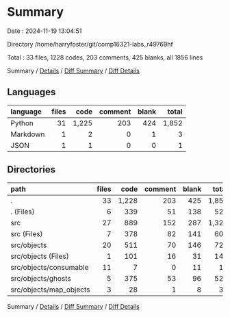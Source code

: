 # Summary

Date : 2024-11-19 13:04:51

Directory /home/harryfoster/git/comp16321-labs_r49769hf

Total : 33 files,  1228 codes, 203 comments, 425 blanks, all 1856 lines

Summary / [Details](details.md) / [Diff Summary](diff.md) / [Diff Details](diff-details.md)

## Languages
| language | files | code | comment | blank | total |
| :--- | ---: | ---: | ---: | ---: | ---: |
| Python | 31 | 1,225 | 203 | 424 | 1,852 |
| Markdown | 1 | 2 | 0 | 1 | 3 |
| JSON | 1 | 1 | 0 | 0 | 1 |

## Directories
| path | files | code | comment | blank | total |
| :--- | ---: | ---: | ---: | ---: | ---: |
| . | 33 | 1,228 | 203 | 425 | 1,856 |
| . (Files) | 6 | 339 | 51 | 138 | 528 |
| src | 27 | 889 | 152 | 287 | 1,328 |
| src (Files) | 7 | 378 | 82 | 141 | 601 |
| src/objects | 20 | 511 | 70 | 146 | 727 |
| src/objects (Files) | 1 | 101 | 16 | 31 | 148 |
| src/objects/consumable | 11 | 7 | 0 | 11 | 18 |
| src/objects/ghosts | 5 | 375 | 53 | 96 | 524 |
| src/objects/map_objects | 3 | 28 | 1 | 8 | 37 |

Summary / [Details](details.md) / [Diff Summary](diff.md) / [Diff Details](diff-details.md)